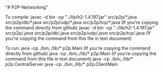 "# P2P-Networking" 

To compile:
	javac -d bin -cp ".:/lib/h2-1.4.197.jar" src/p2p/\*.java src/p2p/db/\*.java	src/p2p/udp/\*.java src/p2p/tcp/\*.java (If you're copying the command directly from github)
	javac -d bin -cp ".:/lib/h2-1.4.197.jar" src/p2p/*.java src/p2p/db/*.java src/p2p/udp/*.java src/p2p/tcp/*.java	(If you're copying the command from this file in text document)
	
To run:
	java -cp ./bin;./lib/\* p2p.Main (If you're copying the command directly from github)
	java -cp ./bin;./lib/* p2p.Main	(If you're copying the command from this file in text document)
	java -cp ./bin;./lib/* p2p.CentralServer
	java -cp ./bin;./lib/* p2p.ClientMain